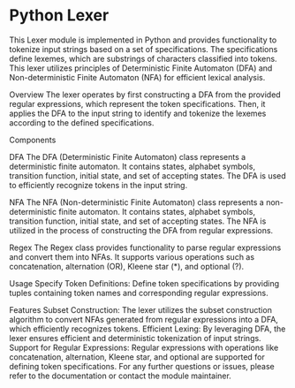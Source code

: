 # Python Lexer
This Lexer module is implemented in Python and provides functionality to tokenize input strings based on a set of specifications. The specifications define lexemes, which are substrings of characters classified into tokens. This lexer utilizes principles of Deterministic Finite Automaton (DFA) and Non-deterministic Finite Automaton (NFA) for efficient lexical analysis.

Overview
The lexer operates by first constructing a DFA from the provided regular expressions, which represent the token specifications. Then, it applies the DFA to the input string to identify and tokenize the lexemes according to the defined specifications.

Components

DFA
The DFA (Deterministic Finite Automaton) class represents a deterministic finite automaton. It contains states, alphabet symbols, transition function, initial state, and set of accepting states. The DFA is used to efficiently recognize tokens in the input string.

NFA
The NFA (Non-deterministic Finite Automaton) class represents a non-deterministic finite automaton. It contains states, alphabet symbols, transition function, initial state, and set of accepting states. The NFA is utilized in the process of constructing the DFA from regular expressions.

Regex
The Regex class provides functionality to parse regular expressions and convert them into NFAs. It supports various operations such as concatenation, alternation (OR), Kleene star (*), and optional (?).

Usage
Specify Token Definitions: Define token specifications by providing tuples containing token names and corresponding regular expressions.

Features
Subset Construction: The lexer utilizes the subset construction algorithm to convert NFAs generated from regular expressions into a DFA, which efficiently recognizes tokens.
Efficient Lexing: By leveraging DFA, the lexer ensures efficient and deterministic tokenization of input strings.
Support for Regular Expressions: Regular expressions with operations like concatenation, alternation, Kleene star, and optional are supported for defining token specifications.
For any further questions or issues, please refer to the documentation or contact the module maintainer.
